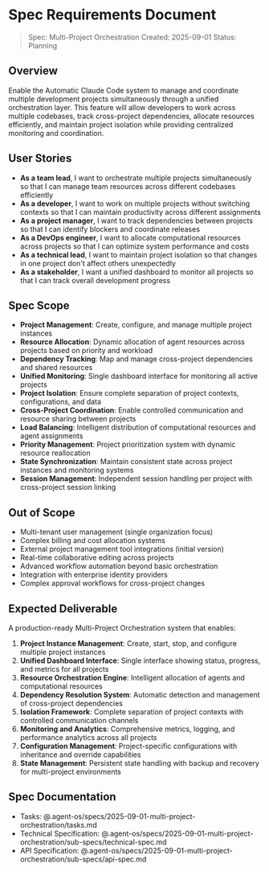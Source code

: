 # Spec Requirements Document

> Spec: Multi-Project Orchestration
> Created: 2025-09-01
> Status: Planning

## Overview

Enable the Automatic Claude Code system to manage and coordinate multiple development projects simultaneously through a unified orchestration layer. This feature will allow developers to work across multiple codebases, track cross-project dependencies, allocate resources efficiently, and maintain project isolation while providing centralized monitoring and coordination.

## User Stories

- **As a team lead**, I want to orchestrate multiple projects simultaneously so that I can manage team resources across different codebases efficiently
- **As a developer**, I want to work on multiple projects without switching contexts so that I can maintain productivity across different assignments
- **As a project manager**, I want to track dependencies between projects so that I can identify blockers and coordinate releases
- **As a DevOps engineer**, I want to allocate computational resources across projects so that I can optimize system performance and costs
- **As a technical lead**, I want to maintain project isolation so that changes in one project don't affect others unexpectedly
- **As a stakeholder**, I want a unified dashboard to monitor all projects so that I can track overall development progress

## Spec Scope

- **Project Management**: Create, configure, and manage multiple project instances
- **Resource Allocation**: Dynamic allocation of agent resources across projects based on priority and workload
- **Dependency Tracking**: Map and manage cross-project dependencies and shared resources
- **Unified Monitoring**: Single dashboard interface for monitoring all active projects
- **Project Isolation**: Ensure complete separation of project contexts, configurations, and data
- **Cross-Project Coordination**: Enable controlled communication and resource sharing between projects
- **Load Balancing**: Intelligent distribution of computational resources and agent assignments
- **Priority Management**: Project prioritization system with dynamic resource reallocation
- **State Synchronization**: Maintain consistent state across project instances and monitoring systems
- **Session Management**: Independent session handling per project with cross-project session linking

## Out of Scope

- Multi-tenant user management (single organization focus)
- Complex billing and cost allocation systems
- External project management tool integrations (initial version)
- Real-time collaborative editing across projects
- Advanced workflow automation beyond basic orchestration
- Integration with enterprise identity providers
- Complex approval workflows for cross-project changes

## Expected Deliverable

A production-ready Multi-Project Orchestration system that enables:

1. **Project Instance Management**: Create, start, stop, and configure multiple project instances
2. **Unified Dashboard Interface**: Single interface showing status, progress, and metrics for all projects
3. **Resource Orchestration Engine**: Intelligent allocation of agents and computational resources
4. **Dependency Resolution System**: Automatic detection and management of cross-project dependencies
5. **Isolation Framework**: Complete separation of project contexts with controlled communication channels
6. **Monitoring and Analytics**: Comprehensive metrics, logging, and performance analytics across all projects
7. **Configuration Management**: Project-specific configurations with inheritance and override capabilities
8. **State Management**: Persistent state handling with backup and recovery for multi-project environments

## Spec Documentation

- Tasks: @.agent-os/specs/2025-09-01-multi-project-orchestration/tasks.md
- Technical Specification: @.agent-os/specs/2025-09-01-multi-project-orchestration/sub-specs/technical-spec.md
- API Specification: @.agent-os/specs/2025-09-01-multi-project-orchestration/sub-specs/api-spec.md